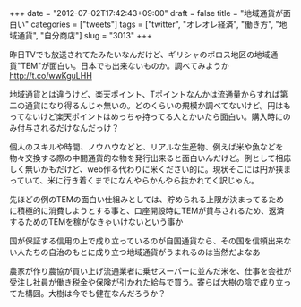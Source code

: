+++
date = "2012-07-02T17:42:43+09:00"
draft = false
title = "地域通貨が面白い"
categories = ["tweets"]
tags = ["twitter", "オレオレ経済", "働き方", "地域通貨", "自分商店"]
slug = "3013"
+++

昨日TVでも放送されてたみたいなんだけど、ギリシャのボロス地区の地域通貨"TEM"が面白い。日本でも出来ないものか。調べてみようか <a href="http://t.co/wwKguLHH">http://t.co/wwKguLHH</a>

地域通貨とは違うけど、楽天ポイント、Tポイントなんかは流通量からすれば第二の通貨になり得るんじゃ無いの。どのくらいの規模か調べてないけど。円はもってないけど楽天ポイントはめっちゃ持ってる人とかいたら面白い。購入時にのみ付与されるだけなんだっけ？

個人のスキルや時間、ノウハウなどと、リアルな生産物、例えば米や魚などを物々交換する際の中間通貨的な物を発行出来ると面白いんだけど。例として相応しく無いかもだけど、web作る代わりに米ください的に。現状そこには円が挟まっていて、米に行き着くまでになんやらかんやら抜かれてく訳じゃん。

先ほどの例のTEMの面白い仕組みとしては、貯められる上限が決まってるために積極的に消費しようとする事と、口座開設時にTEMが貸与されるため、返済するためのTEMを稼がなきゃいけないという事か

国が保証する信用の上で成り立っているのが自国通貨なら、その国を信頼出来ない人たちの自治のもとに成り立つ地域通貨がうまれるのは当然だよなあ

農家が作り農協が買い上げ流通業者に乗せスーパーに並んだ米を、仕事を会社が受注し社員が働き税金や保険が引かれた給与で買う。寄らば大樹の陰で成り立ってた構図。大樹は今でも健在なんだろうか？
